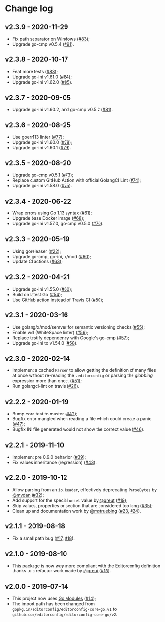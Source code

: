 # Change log

## v2.3.9 - 2020-11-29

- Fix path separator on Windows
  ([#83](https://github.com/editorconfig/editorconfig-core-go/pull/89));
- Upgrade go-cmp v0.5.4
  ([#91](https://github.com/editorconfig/editorconfig-core-go/pull/91)).

## v2.3.8 - 2020-10-17

- Feat more tests
  ([#83](https://github.com/editorconfig/editorconfig-core-go/pull/83));
- Upgrade go-ini v1.61.0
  ([#84](https://github.com/editorconfig/editorconfig-core-go/pull/84));
- Upgrade go-ini v1.62.0
  ([#85](https://github.com/editorconfig/editorconfig-core-go/pull/85)).

## v2.3.7 - 2020-09-05

- Upgrade go-ini v1.60.2, and go-cmp v0.5.2
  ([#81](https://github.com/editorconfig/editorconfig-core-go/pull/81)).

## v2.3.6 - 2020-08-25

- Use goerr113 linter
  ([#77](https://github.com/editorconfig/editorconfig-core-go/pull/77));
- Upgrade go-ini v1.60.0
  ([#78](https://github.com/editorconfig/editorconfig-core-go/pull/78));
- Upgrade go-ini v1.60.1
  ([#79](https://github.com/editorconfig/editorconfig-core-go/pull/79)).

## v2.3.5 - 2020-08-20

- Upgrade go-cmp v0.5.1
  ([#73](https://github.com/editorconfig/editorconfig-core-go/pull/73));
- Replace custom GitHub Action with official GolangCI Lint
  ([#74](https://github.com/editorconfig/editorconfig-core-go/pull/74));
- Upgrade go-ini v1.58.0
  ([#75](https://github.com/editorconfig/editorconfig-core-go/pull/75)).

## v2.3.4 - 2020-06-22

- Wrap errors using Go 1.13 syntax
  ([#61](https://github.com/editorconfig/editorconfig-core-go/pull/61));
- Upgrade base Docker image
  ([#68](https://github.com/editorconfig/editorconfig-core-go/pull/68));
- Upgrade go-ini v1.57.0, go-cmp v0.5.0
  ([#70](https://github.com/editorconfig/editorconfig-core-go/pull/70)).

## v2.3.3 - 2020-05-19

- Using goreleaser
  ([#22](https://github.com/editorconfig/editorconfig-core-go/pull/22));
- Upgrade go-cmp, go-ini, x/mod
  ([#60](https://github.com/editorconfig/editorconfig-core-go/pull/65));
- Update CI actions
  ([#63](https://github.com/editorconfig/editorconfig-core-go/pull/63));

## v2.3.2 - 2020-04-21

- Upgrade go-ini v1.55.0
  ([#60](https://github.com/editorconfig/editorconfig-core-go/pull/60));
- Build on latest Go
  ([#54](https://github.com/editorconfig/editorconfig-core-go/pull/54));
- Use GitHub action instead of Travis CI
  ([#50](https://github.com/editorconfig/editorconfig-core-go/pull/50));

## v2.3.1 - 2020-03-16

- Use golang/x/mod/semver for semantic versioning checks
  ([#55](https://github.com/editorconfig/editorconfig-core-go/pull/55));
- Enable wsl (WhiteSpace linter)
  ([#56](https://github.com/editorconfig/editorconfig-core-go/pull/56));
- Replace testify dependency with Google's go-cmp
  ([#57](https://github.com/editorconfig/editorconfig-core-go/pull/57));
- Upgrade go-ini to v1.54.0
  ([#58](https://github.com/editorconfig/editorconfig-core-go/pull/58)).

## v2.3.0 - 2020-02-14

- Implement a cached `Parser` to allow getting the definition of many files
  at once without re-reading the `.editorconfig` or parsing the _globbing_
  expression more than once.
  ([#51](https://github.com/editorconfig/editorconfig-core-go/pull/51));
- Run golangci-lint on travis
  ([#26](https://github.com/editorconfig/editorconfig-core-go/pull/26)).

## v2.2.2 - 2020-01-19

- Bump core test to master
  ([#42](https://github.com/editorconfig/editorconfig-core-go/pull/42));
- Bugfix error mangled when reading a file which could create a panic
  ([#47](https://github.com/editorconfig/editorconfig-core-go/pull/47));
- Bugfix INI file generated would not show the correct value
  ([#46](https://github.com/editorconfig/editorconfig-core-go/pull/46)).

## v2.2.1 - 2019-11-10

- Implement pre 0.9.0 behavior
  ([#39](https://github.com/editorconfig/editorconfig-core-go/pull/39));
- Fix values inheritance (regression)
  ([#43](https://github.com/editorconfig/editorconfig-core-go/pull/43)).

## v2.2.0 - 2019-10-12

- Allow parsing from an `io.Reader`, effectively deprecating `ParseBytes`
  by [@mvdan](https://github.com/mvdan)
  ([#32](https://github.com/editorconfig/editorconfig-core-go/pull/32));
- Add support for the special `unset` value by [@greut](https://github.com/greut)
  ([#19](https://github.com/editorconfig/editorconfig-core-go/pull/19));
- Skip values, properties or section that are considered too long
  ([#35](https://github.com/editorconfig/editorconfig-core-go/pull/35));
- Clean up and documentation work by [@mstruebing](https://github.com/mstruebing/)
  ([#23](https://github.com/editorconfig/editorconfig-core-go/pull/23),
  [#24](https://github.com/editorconfig/editorconfig-core-go/pull/24)).

## v2.1.1 - 2019-08-18

- Fix a small path bug
  ([#17](https://github.com/editorconfig/editorconfig-core-go/issues/17),
  [#18](https://github.com/editorconfig/editorconfig-core-go/pull/18)).

## v2.1.0 - 2019-08-10

- This package is now *way* more compliant with the Editorconfig definition
  thanks to a refactor work made by [@greut](https://github.com/greut)
  ([#15](https://github.com/editorconfig/editorconfig-core-go/pull/15)).

## v2.0.0 - 2019-07-14

- This project now uses [Go Modules](https://blog.golang.org/using-go-modules)
  ([#14](https://github.com/editorconfig/editorconfig-core-go/pull/14));
- The import path has been changed from `gopkg.in/editorconfig/editorconfig-core-go.v1`
  to `github.com/editorconfig/editorconfig-core-go/v2`.
